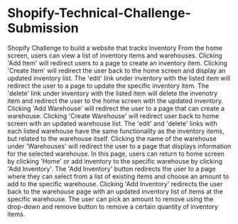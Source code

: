 # Shopify-Technical-Challenge-Submission
Shopify Challenge to build a website that tracks inventory 
From the home screen, users can view a list of inventory items and warehouses.
Clicking 'Add Item' will redirect users to a page to create an inventory item.
Clicking 'Create Item' will redirect the user back to the home screen and display an updated inventory list.
The 'edit' link under inventory with the listed item will redirect the user to a page to update the specific inventory item.
The 'delete' link under inventory with the listed item will delete the invenotry item and redirect the user to the home screen with the updated inventory.
Clicking 'Add Warehouse' will redirect the user to a page that can create a warehouse.
Clicking 'Create Warehouse' will redirect user back to home screen with an updated warehouse list.
The 'edit' and 'delete' links with each listed warehouse have the same functionality as the inventory items, but related to the warehouse itself.
Clicking the name of the warehouse under 'Warehouses' will redirect the user to a page that displays information for the selected warehouse.
In this page, users can return to home screen by clicking 'Home' or add inventory to the specific warehouse by clicking 'Add Inventory'.
The 'Add Inventory' button redirects the user to a page where they can select from a list of existing items and choose an amount to add to the specific warehouse.
Clicking 'Add Inventory' redirects the user back to the warehouse page with an updated inventory list of items at the specific warehouse.
The user can pick an amount to remove using the drop-down and remove button to remove a certain quantity of inventory items. 

